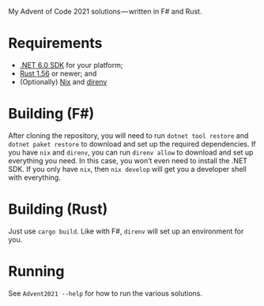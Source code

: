 My Advent of Code 2021 solutions — written in F# and Rust.

# Requirements

- [.NET 6.0 SDK][1] for your platform;
- [Rust 1.56][2] or newer; and
- (Optionally) [Nix][3] and [direnv][4]


# Building (F#)

After cloning the repository, you will need to run `dotnet tool restore` and `dotnet paket restore`
to download and set up the required dependencies.  If you have `nix` and `direnv`, you can run
`direnv allow` to download and set up everything you need.  In this case, you won’t even need to
install the .NET SDK.  If you only have `nix`, then `nix develop` will get you a developer shell
with everything.

# Building (Rust)

Just use `cargo build`.  Like with F#, `direnv` will set up an environment for you.

# Running

See `Advent2021 --help` for how to run the various solutions.

[1]: https://dotnet.microsoft.com/download/dotnet/6.0
[2]: https://rustup.rs
[3]: https://nixos.org
[4]: https://direnv.net
